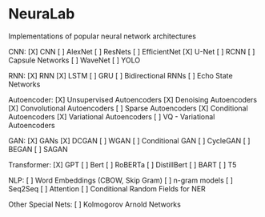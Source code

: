 # NeuraLab

Implementations of popular neural network architectures

CNN:
[X] CNN
[ ] AlexNet
[ ] ResNets
[ ] EfficientNet
[X] U-Net
[ ] RCNN
[ ] Capsule Networks
[ ] WaveNet
[ ] YOLO


RNN:
[X] RNN
[X] LSTM
[ ] GRU
[ ] Bidirectional RNNs
[ ] Echo State Networks


Autoencoder:
[X] Unsupervised Autoencoders
[X] Denoising Autoencoders
[X] Convolutional Autoencoders
[ ] Sparse Autoencoders
[X] Conditional Autoencoders
[X] Variational Autoencoders
[ ] VQ - Variational Autoencoders


GAN:
[X] GANs
[X] DCGAN
[ ] WGAN
[ ] Conditional GAN
[ ] CycleGAN
[ ] BEGAN
[ ] SAGAN


Transformer:
[X] GPT
[ ] Bert
[ ] RoBERTa
[ ] DistillBert
[ ] BART
[ ] T5


NLP:
[ ] Word Embeddings (CBOW, Skip Gram)
[ ] n-gram models
[ ] Seq2Seq
[ ] Attention
[ ] Conditional Random Fields for NER


Other Special Nets:
[ ] Kolmogorov Arnold Networks